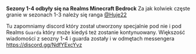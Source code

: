 **Sezony 1-4 odbyły się na Realms Minecraft Bedrock**
Za jak kolwiek częste granie w sezonach 1-3 należy się ranga <u>@Huje22</u> 

Tu zapomniamy discord który został utworzony specjalnie pod nie i pod Realms `Guarda` który może kiedyś też zostanie kontynuowany.
Większość wiadomości z seozny 1-4 i guarda zostały i w odmętach messengera 
https://discord.gg/NdfYExcYvz
